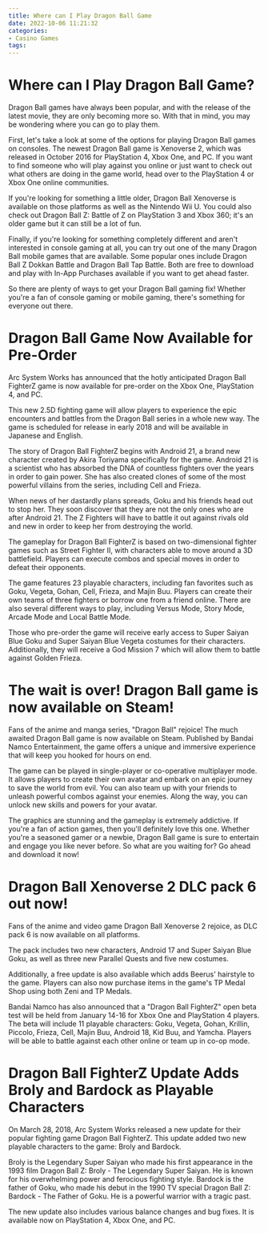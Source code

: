 ```yaml
---
title: Where can I Play Dragon Ball Game
date: 2022-10-06 11:21:32
categories:
- Casino Games
tags:
---
```



#  Where can I Play Dragon Ball Game?

Dragon Ball games have always been popular, and with the release of the latest movie, they are only becoming more so. With that in mind, you may be wondering where you can go to play them.

First, let's take a look at some of the options for playing Dragon Ball games on consoles. The newest Dragon Ball game is Xenoverse 2, which was released in October 2016 for PlayStation 4, Xbox One, and PC. If you want to find someone who will play against you online or just want to check out what others are doing in the game world, head over to the PlayStation 4 or Xbox One online communities.

If you're looking for something a little older, Dragon Ball Xenoverse is available on those platforms as well as the Nintendo Wii U. You could also check out Dragon Ball Z: Battle of Z on PlayStation 3 and Xbox 360; it's an older game but it can still be a lot of fun.

Finally, if you're looking for something completely different and aren't interested in console gaming at all, you can try out one of the many Dragon Ball mobile games that are available. Some popular ones include Dragon Ball Z Dokkan Battle and Dragon Ball Tap Battle. Both are free to download and play with In-App Purchases available if you want to get ahead faster.

So there are plenty of ways to get your Dragon Ball gaming fix! Whether you're a fan of console gaming or mobile gaming, there's something for everyone out there.

#  Dragon Ball Game Now Available for Pre-Order

Arc System Works has announced that the hotly anticipated Dragon Ball FighterZ game is now available for pre-order on the Xbox One, PlayStation 4, and PC.

This new 2.5D fighting game will allow players to experience the epic encounters and battles from the Dragon Ball series in a whole new way. The game is scheduled for release in early 2018 and will be available in Japanese and English.

The story of Dragon Ball FighterZ begins with Android 21, a brand new character created by Akira Toriyama specifically for the game. Android 21 is a scientist who has absorbed the DNA of countless fighters over the years in order to gain power. She has also created clones of some of the most powerful villains from the series, including Cell and Frieza.

When news of her dastardly plans spreads, Goku and his friends head out to stop her. They soon discover that they are not the only ones who are after Android 21. The Z Fighters will have to battle it out against rivals old and new in order to keep her from destroying the world.

The gameplay for Dragon Ball FighterZ is based on two-dimensional fighter games such as Street Fighter II, with characters able to move around a 3D battlefield. Players can execute combos and special moves in order to defeat their opponents.

The game features 23 playable characters, including fan favorites such as Goku, Vegeta, Gohan, Cell, Frieza, and Majin Buu. Players can create their own teams of three fighters or borrow one from a friend online. There are also several different ways to play, including Versus Mode, Story Mode, Arcade Mode and Local Battle Mode.

Those who pre-order the game will receive early access to Super Saiyan Blue Goku and Super Saiyan Blue Vegeta costumes for their characters. Additionally, they will receive a God Mission 7 which will allow them to battle against Golden Frieza.

#  The wait is over! Dragon Ball game is now available on Steam!

Fans of the anime and manga series, "Dragon Ball" rejoice! The much awaited Dragon Ball game is now available on Steam. Published by Bandai Namco Entertainment, the game offers a unique and immersive experience that will keep you hooked for hours on end.

The game can be played in single-player or co-operative multiplayer mode. It allows players to create their own avatar and embark on an epic journey to save the world from evil. You can also team up with your friends to unleash powerful combos against your enemies. Along the way, you can unlock new skills and powers for your avatar.

The graphics are stunning and the gameplay is extremely addictive. If you're a fan of action games, then you'll definitely love this one. Whether you're a seasoned gamer or a newbie, Dragon Ball game is sure to entertain and engage you like never before. So what are you waiting for? Go ahead and download it now!

#  Dragon Ball Xenoverse 2 DLC pack 6 out now!

Fans of the anime and video game Dragon Ball Xenoverse 2 rejoice, as DLC pack 6 is now available on all platforms.

The pack includes two new characters, Android 17 and Super Saiyan Blue Goku, as well as three new Parallel Quests and five new costumes.

Additionally, a free update is also available which adds Beerus' hairstyle to the game. Players can also now purchase items in the game's TP Medal Shop using both Zeni and TP Medals.

Bandai Namco has also announced that a "Dragon Ball FighterZ" open beta test will be held from January 14-16 for Xbox One and PlayStation 4 players. The beta will include 11 playable characters: Goku, Vegeta, Gohan, Krillin, Piccolo, Frieza, Cell, Majin Buu, Android 18, Kid Buu, and Yamcha. Players will be able to battle against each other online or team up in co-op mode.

#  Dragon Ball FighterZ Update Adds Broly and Bardock as Playable Characters

On March 28, 2018, Arc System Works released a new update for their popular fighting game Dragon Ball FighterZ. This update added two new playable characters to the game: Broly and Bardock.

Broly is the Legendary Super Saiyan who made his first appearance in the 1993 film Dragon Ball Z: Broly - The Legendary Super Saiyan. He is known for his overwhelming power and ferocious fighting style. Bardock is the father of Goku, who made his debut in the 1990 TV special Dragon Ball Z: Bardock - The Father of Goku. He is a powerful warrior with a tragic past.

The new update also includes various balance changes and bug fixes. It is available now on PlayStation 4, Xbox One, and PC.